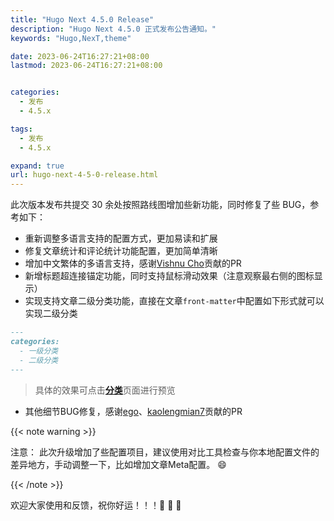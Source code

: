 ```yaml
---
title: "Hugo Next 4.5.0 Release"
description: "Hugo Next 4.5.0 正式发布公告通知。"
keywords: "Hugo,NexT,theme"

date: 2023-06-24T16:27:21+08:00
lastmod: 2023-06-24T16:27:21+08:00


categories:
  - 发布
  - 4.5.x

tags:
  - 发布
  - 4.5.x

expand: true
url: hugo-next-4-5-0-release.html
---
```


此次版本发布共提交 30 余处按照路线图增加些新功能，同时修复了些 BUG，参考如下：

- 重新调整多语言支持的配置方式，更加易读和扩展
- 修复文章统计和评论统计功能配置，更加简单清晰
- 增加中文繁体的多语言支持，感谢[Vishnu Cho](https://github.com/vishnucho)贡献的PR
- 新增标题超连接锚定功能，同时支持鼠标滑动效果（注意观察最右侧的图标显示）
- 实现支持文章二级分类功能，直接在文章`front-matter`中配置如下形式就可以实现二级分类
```md
---
categories:
  - 一级分类
  - 二级分类
---
```
> 具体的效果可点击[**分类**](/categories/)页面进行预览
- 其他细节BUG修复，感谢[ego](https://github.com/ego)、[kaolengmian7](https://github.com/kaolengmian7)贡献的PR

{{< note warning >}}

注意： 此次升级增加了些配置项目，建议使用对比工具检查与你本地配置文件的差异地方，手动调整一下，比如增加文章Meta配置。 😄

{{< /note >}}

欢迎大家使用和反馈，祝你好运！！！:tada: :tada: :tada:
